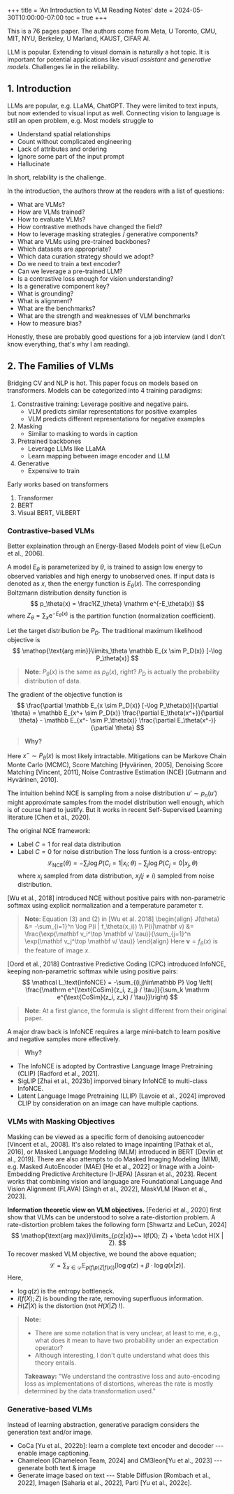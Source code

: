 +++
title = 'An Introduction to VLM Reading Notes'
date = 2024-05-30T10:00:00-07:00
toc = true
+++

This is a 76 pages paper. The authors come from Meta, U Toronto, CMU, MIT, NYU, Berkeley, U Marland, KAUST, CIFAR AI.

LLM is popular. Extending to visual domain is naturally a hot topic. It is important for potential applications like *visual assistant* and *generative models*. Challenges lie in the reliability.

## 1. Introduction

LLMs are popular, e.g. LLaMA, ChatGPT. They were limited to text inputs, but now extended to visual input as well. Connecting vision to language is still an open problem, e.g. Most models struggle to

- Understand spatial relationships
- Count without complicated engineering
- Lack of attributes and ordering
- Ignore some part of the input prompt
- Hallucinate

In short, relability is the challenge.

In the introduction, the authors throw at the readers with a list of questions:

- What are VLMs?
- How are VLMs trained?
- How to evaluate VLMs?
- How contrastive methods have changed the field?
- How to leverage masking strategies / generative components?
- What are VLMs using pre-trained backbones?
- Which datasets are appropriate?
- Which data curation strategy should we adopt?
- Do we need to train a text encoder?
- Can we leverage a pre-trained LLM?
- Is a contrastive loss enough for vision understanding?
- Is a generative component key?
- What is grounding?
- What is alignment?
- What are the benchmarks?
- What are the strength and weaknesses of VLM benchmarks
- How to measure bias?

Honestly, these are probably good questions for a job interview (and I don't know everything, that's why I am reading).

## 2. The Families of VLMs

Bridging CV and NLP is hot. This paper focus on models based on transformers. Models can be categorized into 4 training paradigms:

1. Constrastive training: Leverage positive and negative pairs.
   - VLM predicts similar representations for positive examples
   - VLM predicts different representations for negative examples
1. Masking
   - Similar to masking to words in caption
1. Pretrained backbones
   - Leverage LLMs like LLaMA
   - Learn mapping between image encoder and LLM
1. Generative
   - Expensive to train

Early works based on transformers

1. Transformer
2. BERT
3. Visual BERT, ViLBERT

### Contrastive-based VLMs

Better explaination through an Energy-Based Models point of view [LeCun et al., 2006].

A model $E_\theta$ is parameterized by $\theta$, is trained to assign low energy to observed variables and high energy to unobserved ones. If input data is denoted as $x$, then the energy function is $E_\theta(x)$. The corresponding Boltzmann distribution density function is
$$
p_\theta(x) = \frac1{Z_\theta} \mathrm e^{-E_\theta(x)}
$$
where $Z_\theta = \sum_x \mathrm e^{-E_\theta(x)}$ is the partition function (normalization coefficient).

Let the target distribution be $P_D$. The traditional maximum likelihood objective is $$ \mathop{\text{arg min}}\limits_\theta \mathbb E_{x \sim P_D(x)} [-\log P_\theta(x)] $$

> **Note**:
> $P_\theta(x)$ is the same as $p_\theta(x)$, right?
> $P_D$ is actually the probability distribution of data.

The gradient of the objective function is
$$
\frac{\partial \mathbb E_{x \sim P_D(x)} [-\log P_\theta(x)]}{\partial \theta} = \mathbb E_{x^+ \sim P_D(x)} \frac{\partial E_\theta(x^+)}{\partial \theta} - \mathbb E_{x^- \sim P_\theta(x)} \frac{\partial E_\theta(x^-)}{\partial \theta}
$$

> **Why?**

Here $x^-\sim P_\theta(x)$ is most likely intractable. Mitigations can be Markove Chain Monte Carlo (MCMC), Score Matching [Hyvärinen, 2005], Denoising Score Matching [Vincent, 2011], Noise Contrastive Estimation (NCE) [Gutmann and Hyvärinen, 2010].

The intuition behind NCE is sampling from a noise distribution $u' \sim p_n(u')$ might approximate samples from the model distribution well enough, which is of course hard to justify. But it works in recent Self-Supervised Learning literature [Chen et al., 2020].

The original NCE framework:

- Label $C=1$ for real data distribution
- Label $C=0$ for noise distribution
The loss funtion is a cross-entropy: $$
\mathcal L_\text{NCE}(\theta) = -\sum_i \log P(C_i=1|x_i; \theta) - \sum_j \log P(C_j=0| x_j, \theta)
$$ where $x_i$ sampled from data distribution, $x_j (j\ne i)$ sampled from noise distribution.

[Wu et al., 2018] introduced NCE without positive pairs with non-parametric softmax using explicit normalization and a temperature parameter $\tau$.

> **Note**:
> Equation (3) and (2) in [Wu et al. 2018] 
> \begin{align}
> J(\theta) &= -\sum_{i=1}^n \log P(i | f_\theta(x_i)) \\\\
> P(i|\mathbf v) &= \frac{\exp(\mathbf v_i^\top \mathbf v/ \tau)}{\sum_{j=1}^n \exp(\mathbf v_j^\top \mathbf v/ \tau)}
> \end{align}
> Here $\mathbf v = f_\theta (x)$ is the feature of image $x$.

[Oord et al., 2018] Contrastive Predictive Coding (CPC) introduced InfoNCE, keeping non-parametric softmax while using positive pairs:
$$ \mathcal L_\text{infoNCE} = -\sum_{(i,j)\in\mathbb P} \log \left( \frac{\mathrm e^{\text{CoSim}(z_i, z_j) / \tau}}{\sum_k \mathrm e^{\text{CoSim}(z_i, z_k) / \tau}}\right)
$$

> **Note**:
> At a first glance, the formula is slight different from their original paper.

A major draw back is InfoNCE requires a large mini-batch to learn positive and negative samples more effectively.

> **Why?**

- The InfoNCE is adopted by Contrastive Language Image Pretraining (CLIP) [Radford et al., 2021].
- SigLIP [Zhai et al., 2023b] imporved binary InfoNCE to multi-class InfoNCE.
- Latent Language Image Pretraining (LLIP) [Lavoie et al., 2024] improved CLIP by consideration on an image can have multiple captions.

### VLMs with Masking Objectives

Masking can be viewed as a specific form of denoising autoencoder [Vincent et al., 2008]. It's also related to image inpainting [Pathak et al., 2016], or Masked Language Modeling (MLM) introduced in BERT [Devlin et al., 2019]. There are also attempts to do Masked Imaging Modeling (MIM), e.g. Masked AutoEncoder (MAE) [He et al., 2022] or Image with a Joint-Embedding Predictive Architecture (I-JEPA) [Assran et al., 2023]. Recent works that combining vision and language are Foundational Language And Vision Alignment (FLAVA) [Singh et al., 2022], MaskVLM [Kwon et al., 2023].

**Information theoretic view on VLM objectives.** [Federici et al., 2020] first show that VLMs can be understood to solve a rate-distortion problem. A rate-distortion problem takes the following form [Shwartz and LeCun, 2024]
$$
\mathop{\text{arg max}}\limits_{p(z|x)}~~ I(f(X); Z) + \beta \cdot H(X | Z).
$$
To recover masked VLM objective, we bound the above equation;
$$
\mathcal L = \sum_{x\in\mathcal D} \mathbb E_{p(f) p(Z|f(x))} [\log q(z) + \beta \cdot \log q(x|z)].
$$
Here,

- $\log q(z)$ is the entropy bottleneck.
- $I(f(X); Z)$ is bounding the rate, removing superfluous information.
- $H(Z|X)$ is the distortion (not $H(X|Z)$ !).

> **Note:**
>
> - There are some notation that is very unclear, at least to me, e.g., what does it mean to have two probability under an expectation operator?
> - Although interesting, I don't quite understand what does this theory entails.
>
> **Takeaway:**
> "We understand the contrastive loss and auto-encoding loss as implementations of distortions, whereas the rate is mostly determined by the data transformation used."

### Generative-based VLMs

Instead of learning abstraction, generative paradigm considers the generation text and/or image.

- CoCa [Yu et al., 2022b]: learn a complete text encoder and decoder --- enable image captioning.
- Chameleon [Chameleon Team, 2024] and CM3leon[Yu et al., 2023] --- generate both text & image
- Generate image based on text --- Stable Diffusion [Rombach et al., 2022], Imagen [Saharia et al., 2022], Parti [Yu et al., 2022c].
